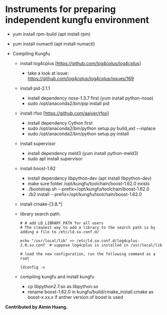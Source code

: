Instruments for preparing independent kungfu environment 
==========

* yum install rpm-build (apt install rpm)

* yum install numactl (apt install numactl)

* Compiling Kungfu

    * install log4cplus [https://github.com/log4cplus/log4cplus]
        * take a look at issue: https://github.com/log4cplus/log4cplus/issues/169
        
    * install pid-2.1.1
        * install dependency nose-1.3.7 first (yum install python-nose)
        * sudo /opt/anaconda2/bin/pip install pid

    * install rfoo [https://github.com/aaiyer/rfoo]
        * install dependency Cython first
        * sudo /opt/anaconda2/bin/python setup.py build_ext --inplace
        * sudo /opt/anaconda2/bin/python setup.py install

    * install supervisor
        * install dependency meld3 (yum install python-meld3)
        * sudo apt install supervisor

    * install boost-1.62
        * install dependency libpython-dev (apt install libpython-dev)
        * make sure folder /opt/kungfu/toolchain/boost-1.62.0 exists
        * ./bootstrap.sh --prefix=/opt/kungfu/toolchain/boost-1.62.0
        * ./b2 install --prefix=/opt/kungfu/toolchain/boost-1.62.0

    * install cmake-[3.8.*] 

    * library search path:
        ```
        # # add LD_LIBRARY_PATH for all users
        # The cleanest way to add a library to the search path is by adding a file to /etc/ld.so.conf.d/
        
        echo "/usr/local/lib" >> /etc/ld.so.conf.d/log4cplus-2.0.so.conf  # suppose log4cplus is installed in /usr/local/lib
        
        # load the new configuration, run the following command as a root
        
        ldconfig -v
        ```
        
    * compiling kungfu and install kungfu
        * cp libpython2.7.so as libpython.so
        * rename boost-1.62.0 in kungfu/build/cmake_install.cmake as boost-x.xx.x if anther version of boost is used
    
**Contributed by Aimin Huang.**
